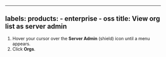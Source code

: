 -----

## labels: products: - enterprise - oss title: View org list as server admin

1. Hover your cursor over the **Server Admin** (shield) icon until a menu appears.
2. Click **Orgs**.
